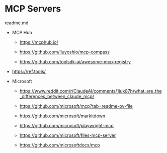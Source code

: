 # MCP Servers

readme.md

*   MCP Hub

    *   https://mcphub.io/

    *   https://github.com/liuyoshio/mcp-compass

    *   https://github.com/toolsdk-ai/awesome-mcp-registry
    
*   https://ref.tools/

*   Microsoft

    *   https://www.reddit.com/r/ClaudeAI/comments/1iuk87h/what_are_the_differences_between_claude_mcp/

    *   https://github.com/microsoft/mcp?tab=readme-ov-file

    *   https://github.com/microsoft/markitdown

    *   https://github.com/microsoft/playwright-mcp

    *   https://github.com/microsoft/files-mcp-server

    *   https://github.com/microsoftdocs/mcp

